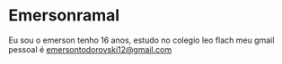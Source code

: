 # Emersonramal
Eu sou o emerson tenho 16 anos, estudo no colegio leo flach meu gmail pessoal é emersontodorovski12@gmail.com
